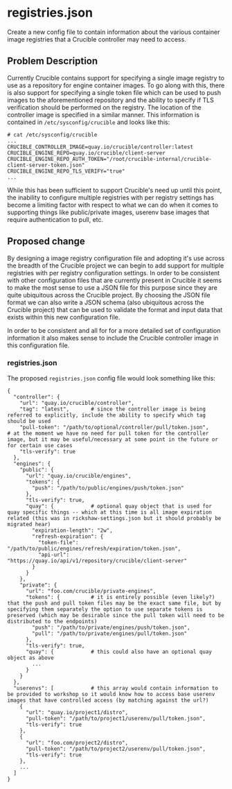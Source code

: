 # registries.json
Create a new config file to contain information about the various
container image registries that a Crucible controller may need to
access.

## Problem Description
Currently Crucible contains support for specifying a single image
registry to use as a repository for engine container images.  To go
along with this, there is also support for specifying a single token
file which can be used to push images to the aforementioned repository
and the ability to specify if TLS verification should be performed on
the registry.  The location of the controller image is specified in a
similar manner.  This information is contained in
`/etc/sysconfig/crucible` and looks like this:

```
# cat /etc/sysconfig/crucible
...
CRUCIBLE_CONTROLLER_IMAGE=quay.io/crucible/controller:latest
CRUCIBLE_ENGINE_REPO=quay.io/crucible/client-server
CRUCIBLE_ENGINE_REPO_AUTH_TOKEN="/root/crucible-internal/crucible-client-server-token.json"
CRUCIBLE_ENGINE_REPO_TLS_VERIFY="true"
...
```

While this has been sufficient to support Crucible's need up until
this point, the inability to configure multiple registries with per
registry settings has become a limiting factor with respect to what we
can do when it comes to supporting things like public/private images,
userenv base images that require authentication to pull, etc.

## Proposed change
By designing a image registry configuration file and adopting it's use
across the breadth of the Crucible project we can begin to add support
for multiple registries with per registry configuration settings.  In
order to be consistent with other configuration files that are
currently present in Crucible it seems to make the most sense to use a
JSON file for this purpose since they are quite ubiquitous across the
Crucible project.  By choosing the JSON file format we can also write
a JSON schema (also ubiquitous across the Crucible project) that can
be used to validate the format and input data that exists within this
new configuration file.

In order to be consistent and all for for a more detailed set of
configuration information it also makes sense to include the Crucible
controller image in this configuration file.

### registries.json
The proposed `registries.json` config file would look something like
this:

```
{
  "controller": {
    "url": "quay.io/crucible/controller",
    "tag": "latest",       # since the controller image is being referred to explicitly, include the ability to specify which tag should be used
    "pull-token": "/path/to/optional/controller/pull/token.json",     # at the moment we have no need for pull token for the controller image, but it may be useful/necessary at some point in the future or for certain use cases
    "tls-verify": true
  },
  "engines": {
    "public": {
      "url": "quay.io/crucible/engines",
      "tokens": {
        "push": "/path/to/public/engines/push/token.json"
      },
      "tls-verify": true,
      "quay": {            # optional quay object that is used for quay specific things -- which at this time is all image expiration related (this was in rickshaw-settings.json but it should probably be migrated hear)
        "expiration-length": "2w",
        "refresh-expiration": {
          "token-file": "/path/to/public/engines/refresh/expiration/token.json",
          "api-url": "https://quay.io/api/v1/repository/crucible/client-server"
        }
      }
    },
    "private": {
      "url": "foo.com/crucible/private-engines",
      "tokens": {          # it is entirely possible (even likely?) that the push and pull token files may be the exact same file, but by specifying them separately the option to use separate tokens is preserved (which may be desirable since the pull token will need to be distributed to the endpoints)
        "push": "/path/to/private/engines/push/token.json",
        "pull": "/path/to/private/engines/pull/token.json"
      },
      "tls-verify": true,
      "quay": {            # this could also have an optional quay object as above
        ...
      }
    }
  },
  "userenvs": [            # this array would contain information to be provided to workshop so it would know how to access base userenv images that have controlled access (by matching against the url?)
    {
      "url": "quay.io/project1/distro",
      "pull-token": "/path/to/project1/userenv/pull/token.json",
      "tls-verify": true
    },
    {
      "url": "foo.com/project2/distro",
      "pull-token": "/path/to/project2/userenv/pull/token.json",
      "tls-verify": true
    },
    ...
  ]
}
```
